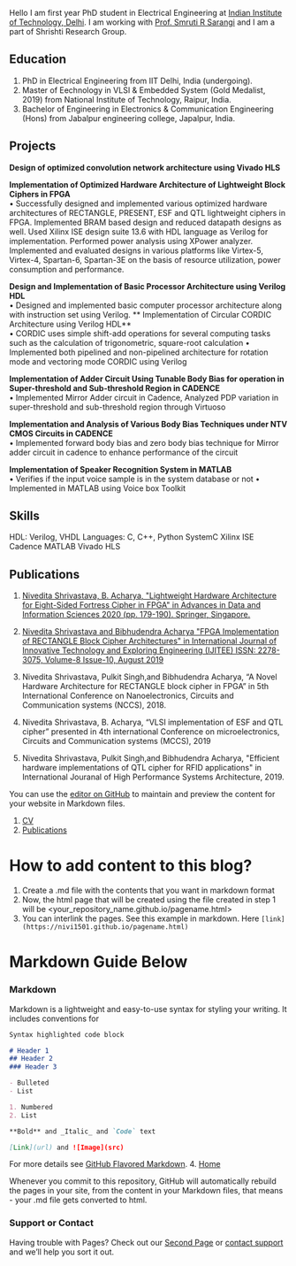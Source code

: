 
Hello
I am first year PhD student in Electrical Engineering at [Indian Institute of Technology, Delhi](http://www.iitd.ac.in/). I am working with [Prof. Smruti R Sarangi](http://www.cse.iitd.ac.in/~srsarangi/) and I am a part of Shrishti Research Group.

## Education
1. PhD in Electrical Engineering from IIT Delhi, India (undergoing).
2. Master of Eechnology in VLSI & Embedded System (Gold Medalist, 2019) from National Institute of Technology, Raipur, India. 
3. Bachelor of Engineering in Electronics &  Communication Engineering (Hons) from Jabalpur engineering college, Japalpur, India.

## Projects
**Design of optimized convolution network architecture using Vivado HLS**

**Implementation of Optimized Hardware Architecture of Lightweight Block Ciphers in FPGA**                                                                                   
   • Successfully designed and implemented various optimized hardware architectures of RECTANGLE, PRESENT, ESF and QTL lightweight ciphers in FPGA. Implemented BRAM based design and reduced datapath designs as well. Used Xilinx ISE design suite 13.6 with HDL language as Verilog for implementation. Performed power analysis using XPower analyzer. Implemented and evaluated designs in various platforms like Virtex-5, Virtex-4, Spartan-6, Spartan-3E on the basis of resource utilization, power consumption and performance.  

  **Design and Implementation of Basic Processor Architecture using Verilog	HDL**				                                                                         
   • Designed and implemented basic computer processor architecture along with instruction set using Verilog.
   ** Implementation of Circular CORDIC Architecture using Verilog HDL**                                                                               
  • CORDIC uses simple shift-add operations for several computing tasks such as the calculation of trigonometric, square-root calculation
    • Implemented both pipelined and non-pipelined architecture for rotation mode and vectoring mode CORDIC using Verilog
    
**Implementation of Adder Circuit Using Tunable Body Bias for operation in Super-threshold and Sub-threshold Region in CADENCE**       
   • Implemented Mirror Adder circuit in Cadence, Analyzed PDP variation in super-threshold and sub-threshold region  through Virtuoso 
   
**Implementation and Analysis of Various Body Bias Techniques under NTV CMOS Circuits in CADENCE**                                                                                                              
   • Implemented forward body bias and zero body bias technique for Mirror adder circuit in cadence to enhance performance of the circuit
   
**Implementation of Speaker Recognition System in MATLAB**                                                                                                                                                             
   • Verifies if the input voice sample is in the system database or not
   • Implemented in MATLAB using Voice box Toolkit
    
## Skills

HDL: Verilog, VHDL
Languages: C, C++, Python
SystemC
Xilinx ISE
Cadence 
MATLAB
Vivado HLS

## Publications
1. [Nivedita Shrivastava, B. Acharya, "Lightweight Hardware Architecture for Eight-Sided Fortress Cipher in FPGA" in Advances in Data and Information Sciences 2020 (pp. 179-190). Springer, Singapore.](https://link.springer.com/chapter/10.1007/978-981-15-0694-9_18)

2. [Nivedita Shrivastava and Bibhudendra Acharya "FPGA Implementation of RECTANGLE Block Cipher Architectures" in International Journal of Innovative Technology and Exploring Engineering (IJITEE)
ISSN: 2278-3075, Volume-8 Issue-10, August 2019](https://pdfs.semanticscholar.org/4b83/33663ad4a7001507c6b2e65887b6a91dae92.pdf)

3. Nivedita Shrivastava, Pulkit Singh,and Bibhudendra Acharya, “A Novel Hardware Architecture for RECTANGLE block cipher in FPGA” in 5th International Conference on Nanoelectronics, Circuits and Communication systems (NCCS), 2018.

4. Nivedita Shrivastava, B. Acharya, “VLSI implementation of ESF and QTL cipher” presented in 4th international Conference on microelectronics, Circuits and Communication systems (MCCS), 2019

5. Nivedita Shrivastava, Pulkit Singh,and Bibhudendra Acharya, "Efficient hardware implementations of QTL cipher for RFID applications" in  International Jouranal of High Performance Systems Architecture, 2019. 


You can use the [editor on GitHub](https://github.com/nivi1501/nivi1501.github.io/edit/master/index.md) to maintain and preview the content for your website in Markdown files.

1. [CV](https://nivi1501.github.io/cv.html)  
2. [Publications](https://nivi1501.github.io/publications.html)  

# How to add content to this blog?

1. Create a <pagename>.md file with the contents that you want in markdown format  
2. Now, the html page that will be created using the file created in step 1 will be <your_repository_name.github.io/pagename.html>
3. You can interlink the pages. See this example in markdown. Here ```[link](https://nivi1501.github.io/pagename.html)```

# Markdown Guide Below
### Markdown

Markdown is a lightweight and easy-to-use syntax for styling your writing. It includes conventions for

```markdown
Syntax highlighted code block

# Header 1
## Header 2
### Header 3

- Bulleted
- List

1. Numbered
2. List

**Bold** and _Italic_ and `Code` text

[Link](url) and ![Image](src)
```
For more details see [GitHub Flavored Markdown](https://guides.github.com/features/mastering-markdown/).
4. [Home](https://nivi1501.github.io/index.html)  

Whenever you commit to this repository, GitHub will automatically rebuild the pages in your site, from the content in your Markdown files, that means - your .md file gets converted to html.
### Support or Contact

Having trouble with Pages? Check out our [Second Page](https://nivi1501.github.io/second.html) or [contact support](https://github.com/contact) and we’ll help you sort it out.


